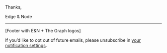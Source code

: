 Thanks,

Edge & Node

---

[Footer with E&N + The Graph logos]

If you’d like to opt out of future emails, please unsubscribe in [your notification settings](https://thegraph.com/studio/settings/).
